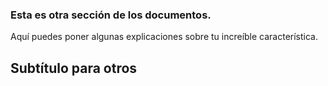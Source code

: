 ### Esta es otra sección de los documentos.

Aquí puedes poner algunas explicaciones sobre tu increíble característica.


## Subtítulo para otros